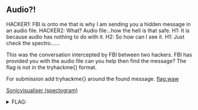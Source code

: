 ## Audio?!

HACKER1: FBI is onto me that is why I am sending you a hidden message in an audio file.
HACKER2: What? Audio file...how the hell is that safe.
H1: It is because audio has nothing to do with it.
H2: So how can I see it.
H1: Just check the spectro......

This was the conversation intercepted by FBI between two hackers. FBI has provided you with the audio file can you help then find the message?
The flag is not in the tryhackme{} format.

For submission add tryhackme{} around the found message. [flag.waw](./flag.waw ":ignore")

[Sonicvisualiser (spectogram)](https://www.sonicvisualiser.org/)

<details><summary>FLAG:</summary>

```
tryhackme{NOWUS33M3}
```

</details>

